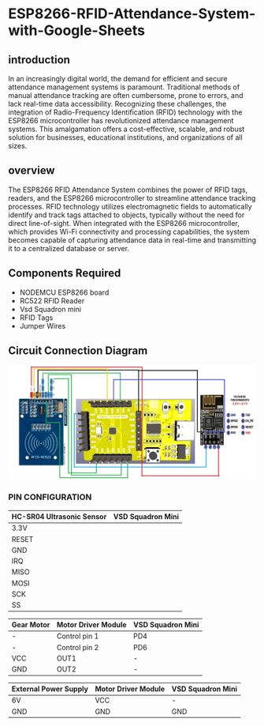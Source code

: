 # ESP8266-RFID-Attendance-System-with-Google-Sheets
## introduction
In an increasingly digital world, the demand for efficient and secure attendance management systems is paramount. Traditional methods of manual attendance tracking are often cumbersome, prone to errors, and lack real-time data accessibility. Recognizing these challenges, the integration of Radio-Frequency Identification (RFID) technology with the ESP8266 microcontroller has revolutionized attendance management systems. This amalgamation offers a cost-effective, scalable, and robust solution for businesses, educational institutions, and organizations of all sizes.
## overview
The ESP8266 RFID Attendance System combines the power of RFID tags, readers, and the ESP8266 microcontroller to streamline attendance tracking processes. RFID technology utilizes electromagnetic fields to 
automatically identify and track tags attached to objects, typically without the need for direct line-of-sight. When integrated with the ESP8266 microcontroller, which provides Wi-Fi connectivity and processing 
capabilities, the system becomes capable of capturing attendance data in real-time and transmitting it to a centralized database or server.

## Components Required
- NODEMCU ESP8266 board
- RC522 RFID Reader
- Vsd Squadron mini
- RFID Tags
- Jumper Wires
## Circuit Connection Diagram

<img width="888" alt="PowerPoint Slide Show  -  Presentation1 pptx 5_3_2024 12_29_08 PM" src="vsdsqudron.png">

###   PIN CONFIGURATION
| HC-SR04 Ultrasonic Sensor | VSD Squadron Mini |
| ------------- | ------------- |
| 3.3V |
|RESET |
|GND    |
|IRQ   | 
|MISO   |
|MOSI  |
|SCK    |
|SS     |


| Gear Motor  | Motor Driver Module | VSD Squadron Mini |
| ------------- | ------------- |------------- |
| - | Control pin 1 |PD4 |
| - | Control pin 2 |PD6 |
| VCC  | OUT1 | - |
| GND | OUT2 | - |

|  External Power Supply | Motor Driver Module | VSD Squadron Mini |
| ------------- | ------------- |------------- |
| 6V | VCC | - |
| GND | GND | GND |
